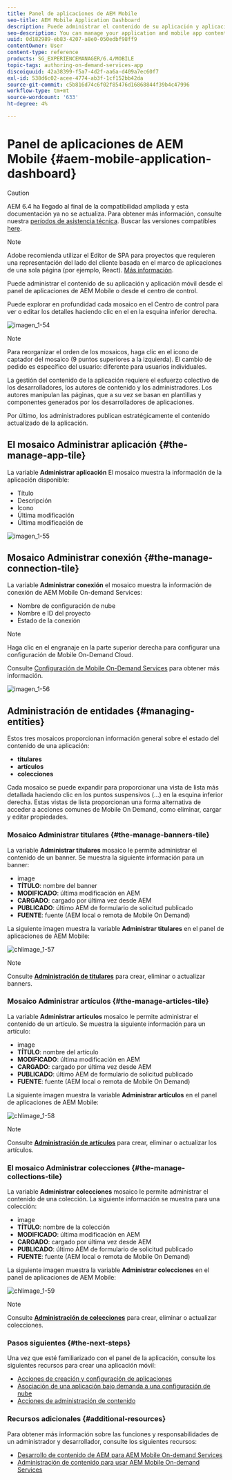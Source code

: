 ```yaml
---
title: Panel de aplicaciones de AEM Mobile
seo-title: AEM Mobile Application Dashboard
description: Puede administrar el contenido de su aplicación y aplicación móvil desde el panel de aplicaciones de AEM Mobile o desde el centro de control. Siga esta página para obtener más información.
seo-description: You can manage your application and mobile app content from AEM Mobile Application Dashboard or the Control Center. Follow this page to learn more.
uuid: 0d182989-eb83-4207-a8e0-050edbf98ff9
contentOwner: User
content-type: reference
products: SG_EXPERIENCEMANAGER/6.4/MOBILE
topic-tags: authoring-on-demand-services-app
discoiquuid: 42a38399-f5a7-4d2f-aa6a-d409a7ec60f7
exl-id: 538d6c02-acee-4774-ab3f-1cf152bb42da
source-git-commit: c5b816d74c6f02f85476d16868844f39b4c47996
workflow-type: tm+mt
source-wordcount: '633'
ht-degree: 4%

---
```


# Panel de aplicaciones de AEM Mobile {#aem-mobile-application-dashboard}

>[!CAUTION]
>
>AEM 6.4 ha llegado al final de la compatibilidad ampliada y esta documentación ya no se actualiza. Para obtener más información, consulte nuestra [períodos de asistencia técnica](https://helpx.adobe.com/es/support/programs/eol-matrix.html). Buscar las versiones compatibles [here](https://experienceleague.adobe.com/docs/).

>[!NOTE]
>
>Adobe recomienda utilizar el Editor de SPA para proyectos que requieren una representación del lado del cliente basada en el marco de aplicaciones de una sola página (por ejemplo, React). [Más información](/help/sites-developing/spa-overview.md).

Puede administrar el contenido de su aplicación y aplicación móvil desde el panel de aplicaciones de AEM Mobile o desde el centro de control.

Puede explorar en profundidad cada mosaico en el Centro de control para ver o editar los detalles haciendo clic en el en la esquina inferior derecha.

![imagen_1-54](assets/chlimage_1-54.png)

>[!NOTE]
>
>Para reorganizar el orden de los mosaicos, haga clic en el icono de captador del mosaico (9 puntos superiores a la izquierda). El cambio de pedido es específico del usuario: diferente para usuarios individuales.

La gestión del contenido de la aplicación requiere el esfuerzo colectivo de los desarrolladores, los autores de contenido y los administradores. Los autores manipulan las páginas, que a su vez se basan en plantillas y componentes generados por los desarrolladores de aplicaciones.

Por último, los administradores publican estratégicamente el contenido actualizado de la aplicación.

## El mosaico Administrar aplicación {#the-manage-app-tile}

La variable **Administrar aplicación** El mosaico muestra la información de la aplicación disponible:

* Título
* Descripción
* Icono
* Última modificación
* Última modificación de

![imagen_1-55](assets/chlimage_1-55.png)

## Mosaico Administrar conexión {#the-manage-connection-tile}

La variable **Administrar conexión** el mosaico muestra la información de conexión de AEM Mobile On-demand Services:

* Nombre de configuración de nube
* Nombre e ID del proyecto
* Estado de la conexión

>[!NOTE]
>
>Haga clic en el engranaje en la parte superior derecha para configurar una configuración de Mobile On-Demand Cloud.
>
>Consulte [Configuración de Mobile On-Demand Services](/help/mobile/mobile-on-demand-associating-an-on-demand-app-to-cloud-configuration.md) para obtener más información.

![imagen_1-56](assets/chlimage_1-56.png)

## Administración de entidades {#managing-entities}

Estos tres mosaicos proporcionan información general sobre el estado del contenido de una aplicación:

* **titulares**
* **artículos**
* **colecciones**

Cada mosaico se puede expandir para proporcionar una vista de lista más detallada haciendo clic en los puntos suspensivos (...) en la esquina inferior derecha. Estas vistas de lista proporcionan una forma alternativa de acceder a acciones comunes de Mobile On Demand, como eliminar, cargar y editar propiedades.

### Mosaico Administrar titulares {#the-manage-banners-tile}

La variable **Administrar titulares** mosaico le permite administrar el contenido de un banner. Se muestra la siguiente información para un banner:

* image
* **TÍTULO**: nombre del banner
* **MODIFICADO**: última modificación en AEM
* **CARGADO**: cargado por última vez desde AEM
* **PUBLICADO**: último AEM de formulario de solicitud publicado
* **FUENTE**: fuente (AEM local o remota de Mobile On Demand)

La siguiente imagen muestra la variable **Administrar titulares** en el panel de aplicaciones de AEM Mobile:

![chlimage_1-57](assets/chlimage_1-57.png)

>[!NOTE]
>
>Consulte **[Administración de titulares](/help/mobile/mobile-on-demand-managing-banners.md)** para crear, eliminar o actualizar banners.

### Mosaico Administrar artículos {#the-manage-articles-tile}

La variable **Administrar artículos** mosaico le permite administrar el contenido de un artículo. Se muestra la siguiente información para un artículo:

* image
* **TÍTULO**: nombre del artículo
* **MODIFICADO**: última modificación en AEM
* **CARGADO**: cargado por última vez desde AEM
* **PUBLICADO**: último AEM de formulario de solicitud publicado
* **FUENTE**: fuente (AEM local o remota de Mobile On Demand)

La siguiente imagen muestra la variable **Administrar artículos** en el panel de aplicaciones de AEM Mobile:

![chlimage_1-58](assets/chlimage_1-58.png)

>[!NOTE]
>
>Consulte [**Administración de artículos**](/help/mobile/mobile-on-demand-managing-articles.md) para crear, eliminar o actualizar los artículos.

### El mosaico Administrar colecciones {#the-manage-collections-tile}

La variable **Administrar colecciones** mosaico le permite administrar el contenido de una colección. La siguiente información se muestra para una colección:

* image
* **TÍTULO**: nombre de la colección
* **MODIFICADO**: última modificación en AEM
* **CARGADO**: cargado por última vez desde AEM
* **PUBLICADO**: último AEM de formulario de solicitud publicado
* **FUENTE**: fuente (AEM local o remota de Mobile On Demand)

La siguiente imagen muestra la variable **Administrar colecciones** en el panel de aplicaciones de AEM Mobile:

![chlimage_1-59](assets/chlimage_1-59.png)

>[!NOTE]
>
>Consulte **[Administración de colecciones](/help/mobile/mobile-on-demand-managing-collections.md)** para crear, eliminar o actualizar colecciones.

### Pasos siguientes {#the-next-steps}

Una vez que esté familiarizado con el panel de la aplicación, consulte los siguientes recursos para crear una aplicación móvil:

* [Acciones de creación y configuración de aplicaciones](/help/mobile/mobile-apps-ondemand-application-create-configure-action.md)
* [Asociación de una aplicación bajo demanda a una configuración de nube](/help/mobile/mobile-on-demand-associating-an-on-demand-app-to-cloud-configuration.md)
* [Acciones de administración de contenido](/help/mobile/mobile-apps-ondemand-manage-content-ondemand.md)

### Recursos adicionales {#additional-resources}

Para obtener más información sobre las funciones y responsabilidades de un administrador y desarrollador, consulte los siguientes recursos:

* [Desarrollo de contenido de AEM para AEM Mobile On-demand Services](/help/mobile/aem-mobile-on-demand.md)
* [Administración de contenido para usar AEM Mobile On-demand Services](/help/mobile/aem-mobile.md)
